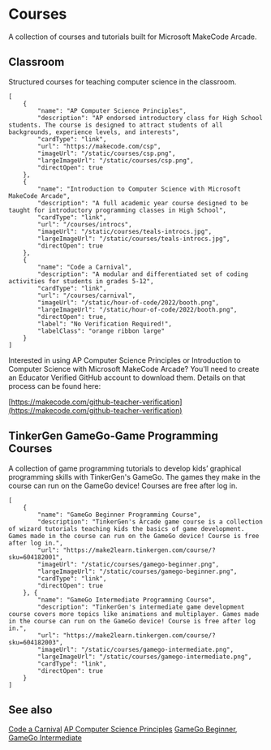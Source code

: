 # Courses

A collection of courses and tutorials built for Microsoft MakeCode Arcade. 

## Classroom

Structured courses for teaching computer science in the classroom.

```codecard
[
    {
        "name": "AP Computer Science Principles",
        "description": "AP endorsed introductory class for High School students. The course is designed to attract students of all backgrounds, experience levels, and interests",
        "cardType": "link",
        "url": "https://makecode.com/csp",
        "imageUrl": "/static/courses/csp.png",
        "largeImageUrl": "/static/courses/csp.png",
        "directOpen": true
    },
    {
        "name": "Introduction to Computer Science with Microsoft MakeCode Arcade",
        "description": "A full academic year course designed to be taught for introductory programming classes in High School",
        "cardType": "link",
        "url": "/courses/introcs",
        "imageUrl": "/static/courses/teals-introcs.jpg",
        "largeImageUrl": "/static/courses/teals-introcs.jpg",
        "directOpen": true
    },
    {
        "name": "Code a Carnival",
        "description": "A modular and differentiated set of coding activities for students in grades 5-12",
        "cardType": "link",
        "url": "/courses/carnival",
        "imageUrl": "/static/hour-of-code/2022/booth.png",
        "largeImageUrl": "/static/hour-of-code/2022/booth.png",
        "directOpen": true,
        "label": "No Verification Required!",
        "labelClass": "orange ribbon large"
    }
]
```

Interested in using AP Computer Science Principles or Introduction to Computer Science with Microsoft MakeCode Arcade? You'll need to create an Educator Verified GitHub account to download them.  Details on that process can be found here:

[https://makecode.com/github-teacher-verification](https://makecode.com/github-teacher-verification)


## TinkerGen GameGo-Game Programming Courses

A collection of game programming tutorials to develop kids’ graphical programming skills with TinkerGen's GameGo.
The games they make in the course can run on the GameGo device! Courses are free after log in.

```codecard
[
    {
        "name": "GameGo Beginner Programming Course",
        "description": "TinkerGen's Arcade game course is a collection of wizard tutorials teaching kids the basics of game development. Games made in the course can run on the GameGo device! Course is free after log in.",
        "url": "https://make2learn.tinkergen.com/course/?sku=604182001",
        "imageUrl": "/static/courses/gamego-beginner.png",
        "largeImageUrl": "/static/courses/gamego-beginner.png",
        "cardType": "link",
        "directOpen": true
    }, {
        "name": "GameGo Intermediate Programming Course",
        "description": "TinkerGen's intermediate game development course covers more topics like animations and multiplayer. Games made in the course can run on the GameGo device! Course is free after log in.",
        "url": "https://make2learn.tinkergen.com/course/?sku=604182003",
        "imageUrl": "/static/courses/gamego-intermediate.png",
        "largeImageUrl": "/static/courses/gamego-intermediate.png",
        "cardType": "link",
        "directOpen": true
    }
]
```

## See also



[Code a Carnival](aka.ms/carnivalTeacher)
[AP Computer Science Principles](https://makecode.com/csp)
[GameGo Beginner](https://make2learn.tinkergen.com/course/?sku=604182001),
[GameGo Intermediate](https://make2learn.tinkergen.com/course/?sku=604182003)
